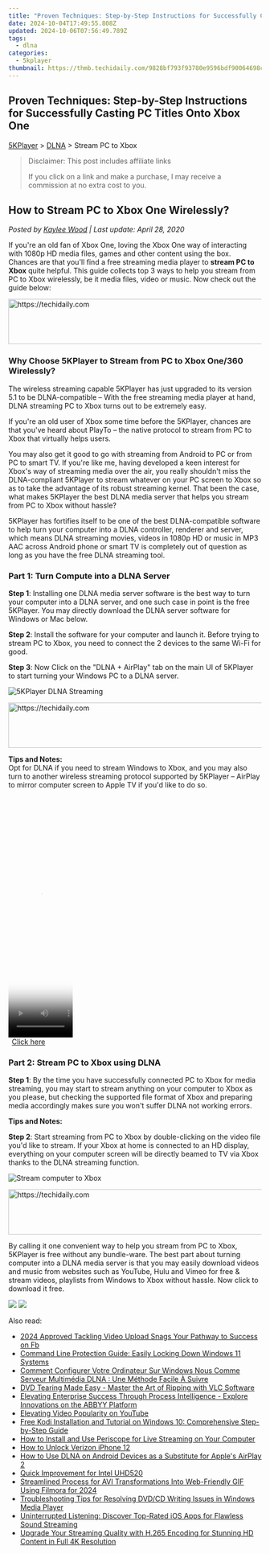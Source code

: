 ```yaml
---
title: "Proven Techniques: Step-by-Step Instructions for Successfully Casting PC Titles Onto Xbox One"
date: 2024-10-04T17:49:55.808Z
updated: 2024-10-06T07:56:49.789Z
tags:
  - dlna
categories:
  - 5kplayer
thumbnail: https://thmb.techidaily.com/9828bf793f93780e9596bdf90064698c2faf8ab4424f88be5c51fa1662b48994.jpg
---
```


## Proven Techniques: Step-by-Step Instructions for Successfully Casting PC Titles Onto Xbox One

[5KPlayer](https://tools.techidaily.com/5kplayer/products/) \> [DLNA](https://tools.techidaily.com/5kplayer/dlna/) \> Stream PC to Xbox

>  Disclaimer: This post includes affiliate links
>
>  If you click on a link and make a purchase, I may receive a commission at no extra cost to you.
>

## How to Stream PC to Xbox One Wirelessly?

 _Posted by [Kaylee Wood](https://www.quora.com/profile/Amanda-Hu-21) | Last update: April 28, 2020_

If you're an old fan of Xbox One, loving the Xbox One way of interacting with 1080p HD media files, games and other content using the box. Chances are that you'll find a free streaming media player to **stream PC to Xbox** quite helpful. This guide collects top 3 ways to help you stream from PC to Xbox wirelessly, be it media files, video or music. Now check out the guide below:

<!-- affiliate ads begin -->
<a href="https://25home.pxf.io/c/5597632/2148650/16836" target="_top" id="2148650">
  <img src="//a.impactradius-go.com/display-ad/16836-2148650" border="0" alt="https://techidaily.com" width="728" height="90"/>
</a>
<img height="0" width="0" src="https://25home.pxf.io/i/5597632/2148650/16836" style="position:absolute;visibility:hidden;" border="0" />
<!-- affiliate ads end -->

### Why Choose 5KPlayer to Stream from PC to Xbox One/360 Wirelessly?

The wireless streaming capable 5KPlayer has just upgraded to its version 5.1 to be DLNA-compatible – With the free streaming media player at hand, DLNA streaming PC to Xbox turns out to be extremely easy.

If you're an old user of Xbox some time before the 5KPlayer, chances are that you've heard about PlayTo – the native protocol to stream from PC to Xbox that virtually helps users.

 You may also get it good to go with streaming from Android to PC or from PC to smart TV. If you're like me, having developed a keen interest for Xbox's way of streaming media over the air, you really shouldn't miss the DLNA-compliant 5KPlayer to stream whatever on your PC screen to Xbox so as to take the advantage of its robust streaming kernel. That been the case, what makes 5KPlayer the best DLNA media server that helps you stream from PC to Xbox without hassle?

5KPlayer has fortifies itself to be one of the best DLNA-compatible software to help turn your computer into a DLNA controller, renderer and server, which means DLNA streaming movies, videos in 1080p HD or music in MP3 AAC across Android phone or smart TV is completely out of question as long as you have the free DLNA streaming tool. 

### Part 1: Turn Compute into a DLNA Server

**Step 1**: Installing one DLNA media server software is the best way to turn your computer into a DLNA server, and one such case in point is the free 5KPlayer. You may directly download the DLNA server software for Windows or Mac below.

**Step 2**: Install the software for your computer and launch it. Before trying to stream PC to Xbox, you need to connect the 2 devices to the same Wi-Fi for good.

**Step 3**: Now Click on the "DLNA + AirPlay" tab on the main UI of 5KPlayer to start turning your Windows PC to a DLNA server. 

![5KPlayer DLNA Streaming](https://www.5kplayer.com/dlna/img/dlna-server.jpg) 

<!-- affiliate ads begin -->
<a href="https://unicoeye.pxf.io/c/5597632/2134246/18498" target="_top" id="2134246">
  <img src="//a.impactradius-go.com/display-ad/18498-2134246" border="0" alt="https://techidaily.com" width="728" height="90"/>
</a>
<img height="0" width="0" src="https://unicoeye.pxf.io/i/5597632/2134246/18498" style="position:absolute;visibility:hidden;" border="0" />
<!-- affiliate ads end -->

**Tips and Notes:**  
 Opt for DLNA if you need to stream Windows to Xbox, and you may also turn to another wireless streaming protocol supported by 5KPlayer – AirPlay to mirror computer screen to Apple TV if you'd like to do so.

<!-- affiliate ads begin -->
<span id="1977023">
					<video width="128" height="480" style="cursor:pointer"
           poster="//a.impactradius-go.com/display-clicktoplayimage/1977023.png"
           onclick="if(!this.playClicked){this.play();this.setAttribute('controls',true);this.playClicked=true;}">
	   <source src="//a.impactradius-go.com/display-ad/22993-1977023">
	   <img src="//a.impactradius-go.com/display-clicktoplayimage/1977023.png" style="border: none; height: 100%; width: 100%; object-fit: contain">
	</video>
	<div style="width:80px;text-align:center"><a href="javascript:window.open(decodeURIComponent('https%3A%2F%2Fhomestyler.sjv.io%2Fc%2F5597632%2F1977023%2F22993'), '_blank');void(0);">Click here</a></div>
</span>
<img height="0" width="0" src="https://imp.pxf.io/i/5597632/1977023/22993" style="position:absolute;visibility:hidden;" border="0" />
<!-- affiliate ads end -->

### Part 2: Stream PC to Xbox using DLNA

**Step 1**: By the time you have successfully connected PC to Xbox for media streaming, you may start to stream anything on your computer to Xbox as you please, but checking the supported file format of Xbox and preparing media accordingly makes sure you won't suffer DLNA not working errors.

**Tips and Notes:**  

**Step 2**: Start streaming from PC to Xbox by double-clicking on the video file you'd like to stream. If your Xbox at home is connected to an HD display, everything on your computer screen will be directly beamed to TV via Xbox thanks to the DLNA streaming function.

![Stream computer to Xbox](https://www.5kplayer.com/dlna/img/stream-pc--xbox.jpg) 

<!-- affiliate ads begin -->
<a href="https://aligracehair.sjv.io/c/5597632/1880944/19272" target="_top" id="1880944">
  <img src="//a.impactradius-go.com/display-ad/19272-1880944" border="0" alt="https://techidaily.com" width="728" height="90"/>
</a>
<img height="0" width="0" src="https://aligracehair.sjv.io/i/5597632/1880944/19272" style="position:absolute;visibility:hidden;" border="0" />
<!-- affiliate ads end -->

By calling it one convenient way to help you stream from PC to Xbox, 5KPlayer is free without any bundle-ware. The best part about turning computer into a DLNA media server is that you may easily download videos and music from websites such as YouTube, Hulu and Vimeo for free & stream videos, playlists from Windows to Xbox without hassle. Now click to download it free.

[![](https://www.5kplayer.com/dlna/../button/freedownwhitewin.png)](https://tools.techidaily.com/5kplayer/products/) [![](https://www.5kplayer.com/dlna/../button/freedownbackmac.png)](https://tools.techidaily.com/5kplayer/products/)

<ins class="adsbygoogle"
     style="display:block"
     data-ad-format="autorelaxed"
     data-ad-client="ca-pub-7571918770474297"
     data-ad-slot="1223367746"></ins>

<ins class="adsbygoogle"
     style="display:block"
     data-ad-client="ca-pub-7571918770474297"
     data-ad-slot="8358498916"
     data-ad-format="auto"
     data-full-width-responsive="true"></ins>

<span class="atpl-alsoreadstyle">Also read:</span>
<div><ul>
<li><a href="https://facebook-videos.techidaily.com/2024-approved-tackling-video-upload-snags-your-pathway-to-success-on-fb/"><u>2024 Approved Tackling Video Upload Snags Your Pathway to Success on Fb</u></a></li>
<li><a href="https://tech-haven.techidaily.com/command-line-protection-guide-easily-locking-down-windows-11-systems/"><u>Command Line Protection Guide: Easily Locking Down Windows 11 Systems</u></a></li>
<li><a href="https://media-tips.techidaily.com/comment-configurer-votre-ordinateur-sur-windows-nous-comme-serveur-multimedia-dlna-une-methode-facile-a-suivre/"><u>Comment Configurer Votre Ordinateur Sur Windows Nous Comme Serveur Multimédia DLNA : Une Méthode Facile À Suivre</u></a></li>
<li><a href="https://media-tips.techidaily.com/dvd-tearing-made-easy-master-the-art-of-ripping-with-vlc-software/"><u>DVD Tearing Made Easy - Master the Art of Ripping with VLC Software</u></a></li>
<li><a href="https://solve-manuals.techidaily.com/elevating-enterprise-success-through-process-intelligence-explore-innovations-on-the-abbyy-platform/"><u>Elevating Enterprise Success Through Process Intelligence - Explore Innovations on the ABBYY Platform</u></a></li>
<li><a href="https://youtube-clips.techidaily.com/elevating-video-popularity-on-youtube/"><u>Elevating Video Popularity on YouTube</u></a></li>
<li><a href="https://media-tips.techidaily.com/free-kodi-installation-and-tutorial-on-windows-10-comprehensive-step-by-step-guide/"><u>Free Kodi Installation and Tutorial on Windows 10: Comprehensive Step-by-Step Guide</u></a></li>
<li><a href="https://media-tips.techidaily.com/how-to-install-and-use-periscope-for-live-streaming-on-your-computer/"><u>How to Install and Use Periscope for Live Streaming on Your Computer</u></a></li>
<li><a href="https://sim-unlock.techidaily.com/how-to-unlock-verizon-iphone-12-by-drfone-ios/"><u>How to Unlock Verizon iPhone 12</u></a></li>
<li><a href="https://media-tips.techidaily.com/how-to-use-dlna-on-android-devices-as-a-substitute-for-apples-airplay-2/"><u>How to Use DLNA on Android Devices as a Substitute for Apple's AirPlay 2</u></a></li>
<li><a href="https://driver-install.techidaily.com/quick-improvement-for-intel-uhd520/"><u>Quick Improvement for Intel UHD520</u></a></li>
<li><a href="https://some-approaches.techidaily.com/streamlined-process-for-avi-transformations-into-web-friendly-gif-using-filmora-for-2024/"><u>Streamlined Process for AVI Transformations Into Web-Friendly GIF Using Filmora for 2024</u></a></li>
<li><a href="https://some-approaches.techidaily.com/troubleshooting-tips-for-resolving-dvdcd-writing-issues-in-windows-media-player/"><u>Troubleshooting Tips for Resolving DVD/CD Writing Issues in Windows Media Player</u></a></li>
<li><a href="https://media-tips.techidaily.com/uninterrupted-listening-discover-top-rated-ios-apps-for-flawless-sound-streaming/"><u>Uninterrupted Listening: Discover Top-Rated iOS Apps for Flawless Sound Streaming</u></a></li>
<li><a href="https://media-tips.techidaily.com/upgrade-your-streaming-quality-with-h265-encoding-for-stunning-hd-content-in-full-4k-resolution/"><u>Upgrade Your Streaming Quality with H.265 Encoding for Stunning HD Content in Full 4K Resolution</u></a></li>
</ul></div>

